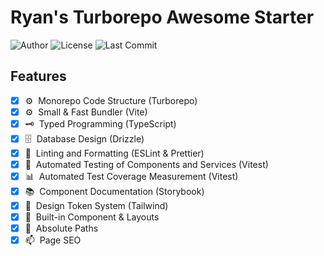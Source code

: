 # Ryan's Turborepo Awesome Starter

![Author](https://img.shields.io/badge/Author-ryan-orange.svg)
![License](https://img.shields.io/badge/License-MIT-blue.svg)
![Last Commit](https://img.shields.io/github/last-commit/ryan-ahn/boilerplate-turborepo-starter)

## Features

- [x] ⚙️&nbsp;&nbsp;Monorepo Code Structure (Turborepo)
- [x] ⚙️&nbsp;&nbsp;Small & Fast Bundler (Vite)
- [x] 🗝️&nbsp;&nbsp;Typed Programming (TypeScript)
- [x] 🗄️&nbsp;&nbsp;Database Design (Drizzle)
- [x] 📙&nbsp;&nbsp;Linting and Formatting (ESLint & Prettier)
- [x] 🧪&nbsp;&nbsp;Automated Testing of Components and Services (Vitest)
- [x] 📊&nbsp;&nbsp;Automated Test Coverage Measurement (Vitest)
- [x] 📚&nbsp;&nbsp;Component Documentation (Storybook)
- [x] 🎨&nbsp;&nbsp;Design Token System (Tailwind)
- [x] 🧵&nbsp;&nbsp;Built-in Component & Layouts
- [x] 📍&nbsp;&nbsp;Absolute Paths
- [x] 📫&nbsp;&nbsp;Page SEO
